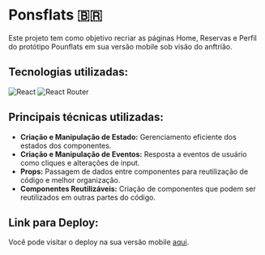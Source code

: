 # Ponsflats 🇧🇷

Este projeto tem como objetivo recriar as páginas Home, Reservas e Perfil do protótipo Pounflats em sua versão mobile sob visão do anftrião.

## Tecnologias utilizadas:

![React](https://img.shields.io/badge/React-61DAFB?style=for-the-badge&logo=react&logoColor=white) ![React Router](https://img.shields.io/badge/React_Router-CA4245?style=for-the-badge&logo=react-router&logoColor=white)

## Principais técnicas utilizadas:

- **Criação e Manipulação de Estado:** Gerenciamento eficiente dos estados dos componentes.
- **Criação e Manipulação de Eventos:** Resposta a eventos de usuário como cliques e alterações de input.
- **Props:** Passagem de dados entre componentes para reutilização de código e melhor organização.
- **Componentes Reutilizáveis:** Criação de componentes que podem ser reutilizados em outras partes do código.
  
## Link para Deploy:

Você pode visitar o deploy na sua versão mobile [aqui](https://pounsflats-kdhvxkny6-miguels-projects-4d68e04c.vercel.app).
